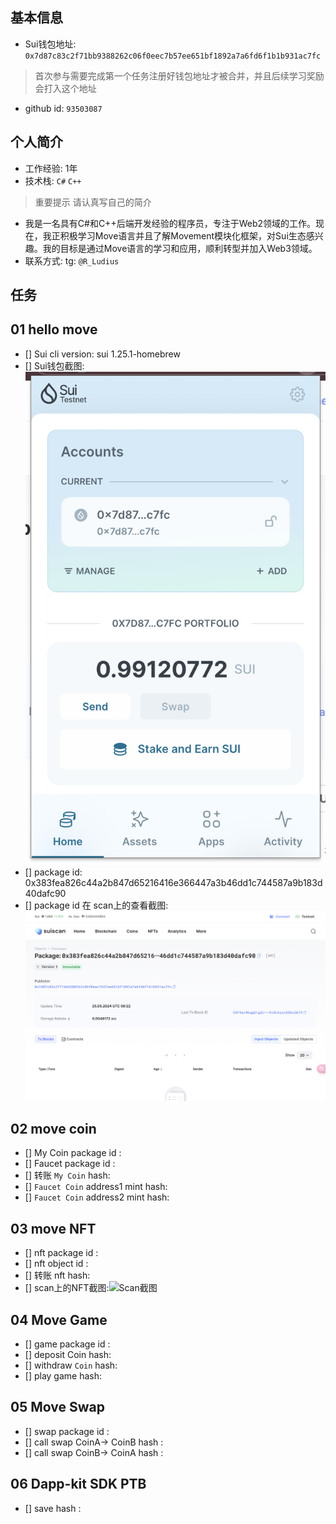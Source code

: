 ## 基本信息
- Sui钱包地址: `0x7d87c83c2f71bb9388262c06f0eec7b57ee651bf1892a7a6fd6f1b1b931ac7fc`
> 首次参与需要完成第一个任务注册好钱包地址才被合并，并且后续学习奖励会打入这个地址
- github id: `93503087`

## 个人简介
- 工作经验: 1年
- 技术栈: `C#` `C++`
> 重要提示 请认真写自己的简介
- 我是一名具有C#和C++后端开发经验的程序员，专注于Web2领域的工作。现在，我正积极学习Move语言并且了解Movement模块化框架，对Sui生态感兴趣。我的目标是通过Move语言的学习和应用，顺利转型并加入Web3领域。
- 联系方式: tg: `@R_Ludius` 

## 任务

##   01 hello move  
- [] Sui cli version: sui 1.25.1-homebrew
- [] Sui钱包截图: ![Sui钱包截图](./images/wallet.jpg)
- [] package id: 0x383fea826c44a2b847d65216416e366447a3b46dd1c744587a9b183d40dafc90
- [] package id 在 scan上的查看截图:![Scan截图](./images/pacageid.jpg)

##   02 move coin
- [] My Coin package id : 
- [] Faucet package id : 
- [] 转账 `My Coin` hash:
- [] `Faucet Coin` address1 mint hash:
- [] `Faucet Coin` address2 mint hash:

##   03 move NFT
- [] nft package id :
- [] nft object id : 
- [] 转账 nft  hash:
- [] scan上的NFT截图:![Scan截图](./images/你的图片地址)

##   04 Move Game
- [] game package id :
- [] deposit Coin hash:
- [] withdraw `Coin` hash:
- [] play game hash:

##   05 Move Swap
- [] swap package id :
- [] call swap CoinA-> CoinB  hash :
- [] call swap CoinB-> CoinA  hash :

##   06 Dapp-kit SDK PTB
- [] save hash :
